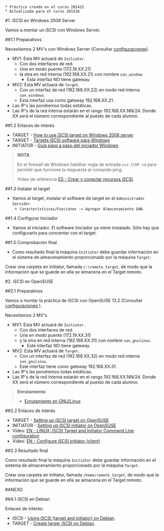 ```
* Práctica creada en el curso 201415
* Actualizada para el curso 201516
```

#1. iSCSI en Windows 2008 Server

Vamos a montar un iSCSI con Windows Server.

##1.1 Preparativos

Necesitamos 2 MV's con Windows Server (Consultar [configuraciones](../../global/configuracion-aula109.md)).
* MV1: Esta MV actuará de `Initiator`. 
    * Con dos interfaces de red. 
    * Una en modo puente (172.19.XX.21)
    * la otra en red interna (192.168.XX.21) con nombre `san_window`.
        * Esta interfaz NO tiene gateway.
* MV2: Esta MV actuará de `Target`.
    * Con un interfaz de red (192.168.XX.22) en modo red interna `san_windows`.
    * Esta interfaz usa como gateway 192.168.XX.21.
* Las IP's las pondremos todas estáticas.
* Las IP's de la red interna estarán en el rango 192.168.XX.NN/24. 
Donde XX será el número correspondiente al puesto de cada alumno.

##1.2 Enlaces de interés

* TARGET - [How to use iSCSI target on Windows 2008 server](https://www.synology.com/en-global/knowledgebase/DSM/tutorial/Virtualization/How_to_use_iSCSI_Targets_on_a_Windows_Server)
* TARGET - [Targets iSCSI software para Windows](https://blogs.technet.microsoft.com/davidcervigon/2007/08/29/targets-iscsi-gratuitos-para-windows) 
* INITIATOR - [Guía paso a paso del iniciador Windows](https://technet.microsoft.com/es-es/library/ee338476%28v=ws.10%29.aspx)

> **NOTA**
>
> En el firewall de Windows habilitar regla de entrada `eco ICMP v4` para 
permitir que funcione la respuesta al comando ping. 
> 
> Vídeo de referencia [ES - Crear y conectar recursos iSCSI](https://youtu.be/_77UL2kZEEA).

##1.3 Instalar el target

* Vamos al target, instalar el software de target en el `Administrador Servidor`.
    * `Característiscas/Funciones -> Agregar Almacenamiento SAN`. 

##1.4 Configurar Iniciador

* Vamos al iniciador. El software Iniciador ya viene instalado. 
Sólo hay que configurarlo para concentar con el target.

##1.5 Comprobación final

* Como resultado final la máquina `Initiator` debe guardar información en el sistema de
almacenamiento proporcionado por la máquina `Target`.

Crear una carpeta en Initiator, llamada `c:\remote_target`, de modo que la información
que se guarde en ella se almacena en el Target remoto.


#2. iSCSI en OpenSUSE

##2.1 Preparativos

Vamos a montar la práctica de iSCSI con OpenSUSE 13.2 (Consultar [configuraciones](../../global/configuracion-aula109.md) ).

Necesitamos 2 MV's.
* MV1: Esta MV actuará de `Initiator` . 
    * Con dos interfaces de red. 
    * Una en modo puente (172.19.XX.31) 
    * y la otra en red interna (192.168.XX.31) con nombre `san_gnulinux`.
        * Este interfaz NO tiene gateway.
* MV2: Esta MV actuará de `Target`. 
    * Con un interfaz de red (192.168.XX.32) en modo red interna `san_gnulinux`. 
    * Este interfaz tiene como gateway 192.168.XX.31.
* Las IP's las pondremos todas estáticas.
* Las IP's de la red interna estarán en el rango 192.168.XX.NN/24. 
Donde XX será el número correspondiente al puesto de cada alumno.

> **Enrutamiento**
>
> * [Enrutamiento en GNU/Linux](http://www.ite.educacion.es/formacion/materiales/85/cd/linux/m6/enrutamiento_en_linux.html)
>

##2.2 Enlaces de interés

* TARGET - [Setting up iSCSI target on OpenSUSE](https://www.suse.com/documentation/sles10/book_sle_reference/data/sec_inst_system_iscsi_target.html)
* INITIATOR - [Setting up iSCSI initiator on OpenSUSE](https://www.suse.com/documentation/sles11/stor_admin/data/sec_inst_system_iscsi_initiator.html) 
* Vídeo: [EN - LINUX: ISCSI Target and Initiator Command Line configuration](https://youtu.be/5yMSxqUs4ys) 
* Vídeo: [EN - Configure iSCSI initiator (client)](https://youtu.be/8UojNONhQDo) 

##2.3 Resultado final

Como resultado final la máquina `Initiator` debe guardar información en el sistema de
almacenamiento proporcionado por la máquina `Target`.

Crear una carpeta en Initiator, llamada `/home/remote_target`, de modo que la información
que se guarde en ella se almacena en el Target remoto.

#ANEXO

##A.1 iSCSI en Debian

Enlaces de interés:
* iSCSI - [Using iSCSI (target and initiator) on Debian](https://www.howtoforge.com/using-iscsi-on-debian-lenny-initiator-and-target).
* TARGET - [Create targer iSCSI on Debian](https://wiki.debian.org/SAN/iSCSI/iscsitarget). 
